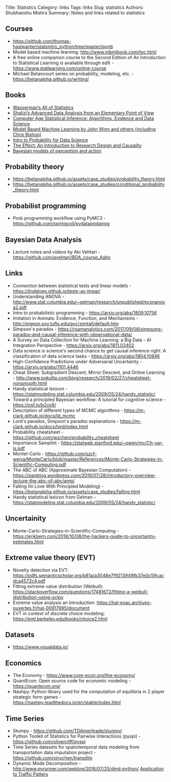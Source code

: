 Title: Statistics
Category: links
Tags: links
Slug: statistics
Authors: Shubhanshu Mishra
Summary: Notes and links related to statistics

## Courses

* https://github.com/thomas-haslwanter/statsintro_python/tree/master/ipynb
* Model based machine learning: http://www.mbmlbook.com/toc.html
* A free online companion course to the Second Edition of An Introduction to Statistical Learning is available through edX - https://www.statlearning.com/online-course
* Michael Betancourt series on probability, modeling, etc. - https://betanalpha.github.io/writing/

## Books

* [Wasserman’s All of Statistics](http://www.stat.cmu.edu/~larry/all-of-statistics/)
* [Shalizi’s Advanced Data Analysis from an Elementary Point of View](http://www.stat.cmu.edu/~cshalizi/ADAfaEPoV/ADAfaEPoV.pdf)
* [Computer Age Statistical Inference: Algorithms, Evidence and Data Science](https://web.stanford.edu/~hastie/CASI/)
* [Model Based Machine Learning by John Winn and others (including Chris Bishop)](http://www.mbmlbook.com/toc.html)
* [Intro to Probability for Data Science](https://probability4datascience.com/index.html)
* [The Effect: An Introduction to Research Design and Causality](https://theeffectbook.net/index.html)
* [Bayesian models of perception and action](https://www.cns.nyu.edu/malab/bayesianbook.html)

## Probability theory

* https://betanalpha.github.io/assets/case_studies/probability_theory.html
* https://betanalpha.github.io/assets/case_studies/conditional_probability_theory.html

## Probabilist programming

* Prob programming workflow using PyMC3 - https://github.com/springcoil/pydataprobprog

## Bayesian Data Analysis

* Lecture notes and videos by Aki Vehtari - https://github.com/avehtari/BDA_course_Aalto

## Links

* Connection between statistical tests and linear models - https://lindeloev.github.io/tests-as-linear/
* Understanding ANOVA - http://www.stat.columbia.edu/~gelman/research/unpublished/econanova2.pdf
* Intro to probabilistic programming - https://arxiv.org/abs/1809.10756
* Imitation in Animals: Evidence, Function, and Mechanisms - http://pigeon.psy.tufts.edu/avc/zentall/default.htm
* Simpson's paradox - https://roamanalytics.com/2017/09/08/simpsons-paradox-and-causal-inference-with-observational-data/
* A Survey on Data Collection for Machine Learning: a Big Data - AI Integration Perspective - https://arxiv.org/abs/1811.03402
* Data science is science's second chance to get causal inference right: A classification of data science tasks - https://arxiv.org/abs/1804.10846
* High-Confidence Predictions under Adversarial Uncertainty - https://arxiv.org/abs/1101.4446
* Cheat Sheet: Subgradient Descent, Mirror Descent, and Online Learning - http://www.pokutta.com/blog/research/2019/02/27/cheatsheet-nonsmooth.html
* Handy statistical lexicon - https://statmodeling.stat.columbia.edu/2009/05/24/handy_statistic/
* Toward a principled Bayesian workflow: A tutorial for cognitive science - https://osf.io/b2vx9/
* Description of different types of MCMC algorithms - https://m-clark.github.io/docs/ld_mcmc
* Lord's paradox, Simpson's paradox explanations - https://m-clark.github.io/docs/lord/index.html
* Probability cheatsheet - https://github.com/wzchen/probability_cheatsheet
* Importance Samplint - https://statweb.stanford.edu/~owen/mc/Ch-var-is.pdf
* Montel-Carlo - https://github.com/szcf-weiya/MonteCarlo/blob/master/References/Monte-Carlo-Strategies-in-Scientific-Computing.pdf
* The ABC of ABC (Approximate Bayesian Computation) - https://xianblog.wordpress.com/2019/07/28/introductory-overview-lecture-the-abc-of-abc/amp/
* Falling (In Love With Principled Modeling) - https://betanalpha.github.io/assets/case_studies/falling.html
* Handy statistical lexicon from Gelman - https://statmodeling.stat.columbia.edu/2009/05/24/handy_statistic/

## Uncertainity

* Monte-Carlo-Strategies-in-Scientific-Computing - https://erikbern.com/2018/10/08/the-hackers-guide-to-uncertainty-estimates.html

## Extreme value theory (EVT)

* Novelty detection via EVT: https://pdfs.semanticscholar.org/b81a/a3046e7f9213949fb37e0c59cacdca4572c4.pdf
* Fitting extreme value distribution (Weibull): https://stackoverflow.com/questions/17481672/fitting-a-weibull-distribution-using-scipy
* Extreme value analysis an introduction: https://hal-enac.archives-ouvertes.fr/hal-00917995/document
* EVT in context of discrete choice modeling: https://eml.berkeley.edu/books/choice2.html


## Datasets

* https://www.visualdata.io/


## Economics

* The Economy - https://www.core-econ.org/the-economy/
* QuantEcon: Open source code for economic modeling - https://quantecon.org/
* Nashpy: Python library used for the computation of equilibria in 2 player strategic form games - https://nashpy.readthedocs.io/en/stable/index.html

## Time Series

* Stumpy - https://github.com/TDAmeritrade/stumpy/
* Python Toolkit of Statistics for Pairwise Interactions (pyspi) - https://github.com/olivercliff/pyspi
* Time Series datasets for spatiotemporal data modeling from transportation data imputation project - https://github.com/xinychen/transdim
* Dynamic Mode Decomposition - http://www.pyrunner.com/weblog/2016/07/25/dmd-python/ [Application to Traffic Patters](https://towardsdatascience.com/dynamic-mode-decomposition-for-spatiotemporal-traffic-speed-time-series-in-seattle-freeway-b0ba97e81c2c)
